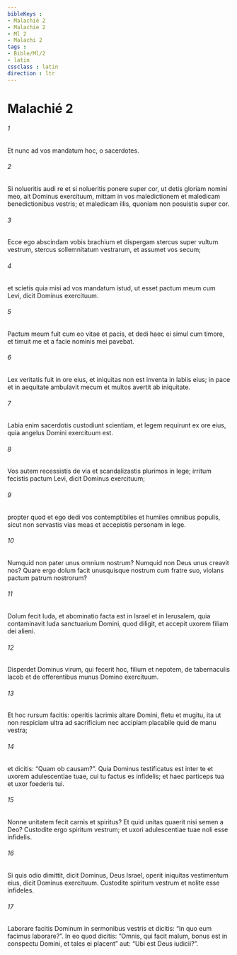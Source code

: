 ```yaml
---
bibleKeys : 
- Malachié 2
- Malachie 2
- Ml 2
- Malachi 2
tags : 
- Bible/Ml/2
- latin
cssclass : latin
direction : ltr
---
```


# Malachié 2

###### 1
Et nunc ad vos mandatum hoc, o sacerdotes. 
###### 2
Si nolueritis audi re et si nolueritis ponere super cor, ut detis gloriam nomini meo, ait Dominus exercituum, mittam in vos maledictionem et maledicam benedictionibus vestris; et maledicam illis, quoniam non posuistis super cor.
###### 3
Ecce ego abscindam vobis brachium et dispergam stercus super vultum vestrum, stercus sollemnitatum vestrarum, et assumet vos secum;
###### 4
et scietis quia misi ad vos mandatum istud, ut esset pactum meum cum Levi, dicit Dominus exercituum.
###### 5
Pactum meum fuit cum eo vitae et pacis, et dedi haec ei simul cum timore, et timuit me et a facie nominis mei pavebat.
###### 6
Lex veritatis fuit in ore eius, et iniquitas non est inventa in labiis eius; in pace et in aequitate ambulavit mecum et multos avertit ab iniquitate.
###### 7
Labia enim sacerdotis custodiunt scientiam, et legem requirunt ex ore eius, quia angelus Domini exercituum est.
###### 8
Vos autem recessistis de via et scandalizastis plurimos in lege; irritum fecistis pactum Levi, dicit Dominus exercituum;
###### 9
propter quod et ego dedi vos contemptibiles et humiles omnibus populis, sicut non servastis vias meas et accepistis personam in lege.
###### 10
Numquid non pater unus omnium nostrum? Numquid non Deus unus creavit nos? Quare ergo dolum facit unusquisque nostrum cum fratre suo, violans pactum patrum nostrorum? 
###### 11
Dolum fecit Iuda, et abominatio facta est in Israel et in Ierusalem, quia contaminavit Iuda sanctuarium Domini, quod diligit, et accepit uxorem filiam dei alieni. 
###### 12
Disperdet Dominus virum, qui fecerit hoc, filium et nepotem, de tabernaculis Iacob et de offerentibus munus Domino exercituum.
###### 13
Et hoc rursum facitis: operitis lacrimis altare Domini, fletu et mugitu, ita ut non respiciam ultra ad sacrificium nec accipiam placabile quid de manu vestra; 
###### 14
et dicitis: “Quam ob causam?”. Quia Dominus testificatus est inter te et uxorem adulescentiae tuae, cui tu factus es infidelis; et haec particeps tua et uxor foederis tui. 
###### 15
Nonne unitatem fecit carnis et spiritus? Et quid unitas quaerit nisi semen a Deo? Custodite ergo spiritum vestrum; et uxori adulescentiae tuae noli esse infidelis. 
###### 16
Si quis odio dimittit, dicit Dominus, Deus Israel, operit iniquitas vestimentum eius, dicit Dominus exercituum. Custodite spiritum vestrum et nolite esse infideles. 
###### 17
Laborare facitis Dominum in sermonibus vestris et dicitis: “In quo eum facimus laborare?”. In eo quod dicitis: “Omnis, qui facit malum, bonus est in conspectu Domini, et tales ei placent” aut: “Ubi est Deus iudicii?”.
